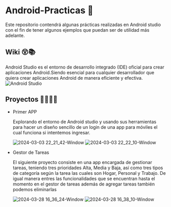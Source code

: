 # Android-Practicas 📱

Este repositorio contendrá algunas prácticas realizadas en Android studio con el fin de tener algunos ejemplos que puedan ser de utilidad más adelante.

## Wiki 😵📚
Android Studio es el entorno de desarrollo integrado (IDE) oficial para crear aplicaciones Android.Siendo 
esencial para cualquier desarrollador que quiera crear aplicaciones Android de manera eficiente y efectiva.![Android Studio](https://github.com/John-Arbaiza/Android-Practicas/assets/94189760/409607ab-8d29-4057-9edf-7272b6035518)

## Proyectos 👨‍💻👩‍💻
* Primer APP
  
   Explorando el entorno de Android studio y usando sus herramientas para hacer un diseño sencillo de un login de una app para móviles el cual funciona si intentemos ingresar.
  
  ![2024-03-03 22_21_42-Window](https://github.com/John-Arbaiza/Android-Practicas/assets/94189760/104aec53-ba0f-4c22-8e36-0011d62f8f37)
  ![2024-03-03 22_22_10-Window](https://github.com/John-Arbaiza/Android-Practicas/assets/94189760/89ebfbe5-7d9e-4d0a-8d8c-c16e520f40b2)

* Gestor de Tareas
  
  El siguiente proyecto consiste en una app encargada de gestionar tareas, teniendo tres prioridades Alta, Media y Baja, así como tres tipos de categoría según la tarea las cuales son Hogar, Personal y Trabajo.
  De igual manera entres las funcionalidades que se encuentran hasta el momento en el gestor de tareas además de agregar tareas también podemos eliminarlas 

  ![2024-03-28 16_36_24-Window](https://github.com/John-Arbaiza/Android-Practicas/assets/94189760/09f8d064-4c21-481e-8a31-e992a2f28adb)
  ![2024-03-28 16_38_10-Window](https://github.com/John-Arbaiza/Android-Practicas/assets/94189760/81f76ba1-9343-4725-82b5-815784e00217)



